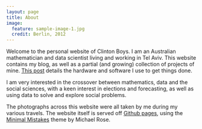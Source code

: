 ```yaml
---
layout: page
title: About
image:
  feature: sample-image-1.jpg
  credit: Berlin, 2012
---
```

Welcome to the personal website of Clinton Boys. I am an Australian mathematician and data scientist living and working in Tel Aviv. This website contains my blog, as well as a partial (and growing) collection of projects of mine. [This post](http://www.clintonboys.com/uses-this/) details the hardware and software I use to get things done. 

I am very interested in the crossover between mathematics, data and the social sciences, with a keen interest in elections and forecasting, as well as using data to solve and explore social problems. 

The photographs across this website were all taken by me during my various travels. The website itself is served off [Github pages](https://pages.github.com/), using the [Minimal Mistakes](https://github.com/mmistakes/minimal-mistakes) theme by Michael Rose. 